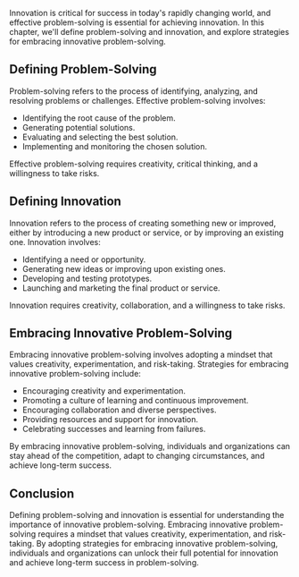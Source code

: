 
Innovation is critical for success in today's rapidly changing world, and effective problem-solving is essential for achieving innovation. In this chapter, we'll define problem-solving and innovation, and explore strategies for embracing innovative problem-solving.

Defining Problem-Solving
------------------------

Problem-solving refers to the process of identifying, analyzing, and resolving problems or challenges. Effective problem-solving involves:

* Identifying the root cause of the problem.
* Generating potential solutions.
* Evaluating and selecting the best solution.
* Implementing and monitoring the chosen solution.

Effective problem-solving requires creativity, critical thinking, and a willingness to take risks.

Defining Innovation
-------------------

Innovation refers to the process of creating something new or improved, either by introducing a new product or service, or by improving an existing one. Innovation involves:

* Identifying a need or opportunity.
* Generating new ideas or improving upon existing ones.
* Developing and testing prototypes.
* Launching and marketing the final product or service.

Innovation requires creativity, collaboration, and a willingness to take risks.

Embracing Innovative Problem-Solving
------------------------------------

Embracing innovative problem-solving involves adopting a mindset that values creativity, experimentation, and risk-taking. Strategies for embracing innovative problem-solving include:

* Encouraging creativity and experimentation.
* Promoting a culture of learning and continuous improvement.
* Encouraging collaboration and diverse perspectives.
* Providing resources and support for innovation.
* Celebrating successes and learning from failures.

By embracing innovative problem-solving, individuals and organizations can stay ahead of the competition, adapt to changing circumstances, and achieve long-term success.

Conclusion
----------

Defining problem-solving and innovation is essential for understanding the importance of innovative problem-solving. Embracing innovative problem-solving requires a mindset that values creativity, experimentation, and risk-taking. By adopting strategies for embracing innovative problem-solving, individuals and organizations can unlock their full potential for innovation and achieve long-term success in problem-solving.

